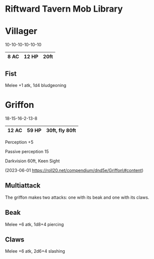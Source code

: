 # Riftward Tavern Mob Library

# Villager

10-10-10-10-10-10

| 8 AC | 12 HP | 20ft |
|------|-------|------|

## Fist

Melee +1 atk, 1d4 bludgeoning

# Griffon

18-15-16-2-13-8

| 12 AC | 59 HP | 30ft, fly 80ft |
|-------|-------|----------------|

Perception +5

Passive perception 15

Darkvision 60ft, Keen Sight

(2023-06-01 https://roll20.net/compendium/dnd5e/Griffon\#content)

## Multiattack

The griffon makes two attacks: one with its beak and one with its claws.

## Beak

Melee +6 atk, 1d8+4 piercing

## Claws

Melee +6 atk, 2d6+4 slashing
